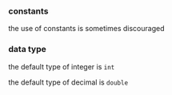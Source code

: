 ### constants
the use of constants is sometimes discouraged

### data type
the default type of integer is `int`

the default type of decimal is `double`

